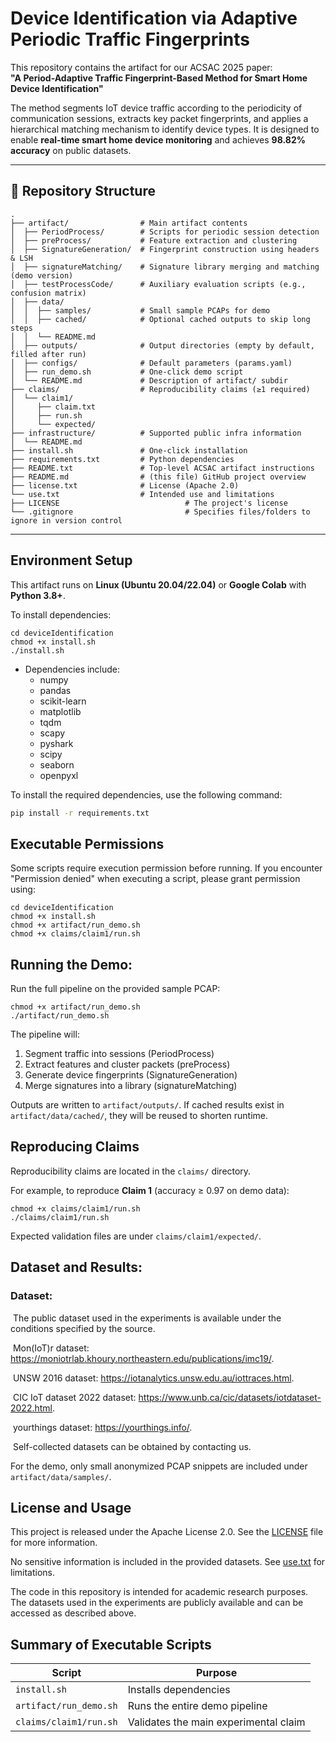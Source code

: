 # Device Identification via Adaptive Periodic Traffic Fingerprints

This repository contains the artifact for our ACSAC 2025 paper:  
**"A Period-Adaptive Traffic Fingerprint-Based Method for Smart Home Device Identification"**  

The method segments IoT device traffic according to the periodicity of communication sessions, extracts key packet fingerprints, and applies a hierarchical matching mechanism to identify device types. It is designed to enable **real-time smart home device monitoring** and achieves **98.82% accuracy** on public datasets.

---

## 📂 Repository Structure

```plaintext
.
├── artifact/                # Main artifact contents
│  ├── PeriodProcess/        # Scripts for periodic session detection
│  ├── preProcess/           # Feature extraction and clustering
│  ├── SignatureGeneration/  # Fingerprint construction using headers & LSH
│  ├── signatureMatching/    # Signature library merging and matching (demo version)
│  ├── testProcessCode/      # Auxiliary evaluation scripts (e.g., confusion matrix)
│  ├── data/
│  │  ├── samples/           # Small sample PCAPs for demo
│  │  ├── cached/            # Optional cached outputs to skip long steps
│  │  └── README.md
│  ├── outputs/              # Output directories (empty by default, filled after run)
│  ├── configs/              # Default parameters (params.yaml)
│  ├── run_demo.sh           # One-click demo script
│  └── README.md             # Description of artifact/ subdir
├── claims/                  # Reproducibility claims (≥1 required)
│  └── claim1/
│     ├── claim.txt
│     ├── run.sh
│     └── expected/
├── infrastructure/          # Supported public infra information
│  └── README.md
├── install.sh               # One-click installation
├── requirements.txt         # Python dependencies
├── README.txt               # Top-level ACSAC artifact instructions
├── README.md                # (this file) GitHub project overview
├── license.txt              # License (Apache 2.0)
└── use.txt                  # Intended use and limitations
├── LICENSE                            # The project's license
└── .gitignore                         # Specifies files/folders to ignore in version control
```
---

## Environment Setup

This artifact runs on **Linux (Ubuntu 20.04/22.04)** or **Google Colab** with **Python 3.8+**.

To install dependencies:

```
cd deviceIdentification
chmod +x install.sh
./install.sh
```

- Dependencies include:
  - numpy
  - pandas
  - scikit-learn
  - matplotlib
  - tqdm
  - scapy
  - pyshark
  - scipy
  - seaborn
  - openpyxl

To install the required dependencies, use the following command:

```bash
pip install -r requirements.txt
```

Executable Permissions
----------------------
Some scripts require execution permission before running. If you encounter
"Permission denied" when executing a script, please grant permission using:

    cd deviceIdentification
    chmod +x install.sh
    chmod +x artifact/run_demo.sh
    chmod +x claims/claim1/run.sh

## Running the Demo:

Run the full pipeline on the provided sample PCAP:

```
chmod +x artifact/run_demo.sh
./artifact/run_demo.sh
```

The pipeline will:

1. Segment traffic into sessions (PeriodProcess)
2. Extract features and cluster packets (preProcess)
3. Generate device fingerprints (SignatureGeneration)
4. Merge signatures into a library (signatureMatching)

Outputs are written to `artifact/outputs/`.
 If cached results exist in `artifact/data/cached/`, they will be reused to shorten runtime.

## Reproducing Claims

Reproducibility claims are located in the `claims/` directory.

For example, to reproduce **Claim 1** (accuracy ≥ 0.97 on demo data):

```
chmod +x claims/claim1/run.sh
./claims/claim1/run.sh
```

Expected validation files are under `claims/claim1/expected/`.

## Dataset and Results:

### Dataset:

​	The public dataset used in the experiments is available under the conditions specified by the source.

​	Mon(IoT)r dataset: https://moniotrlab.khoury.northeastern.edu/publications/imc19/.

​	UNSW 2016 dataset: https://iotanalytics.unsw.edu.au/iottraces.html.

​	CIC IoT dataset 2022 dataset: https://www.unb.ca/cic/datasets/iotdataset-2022.html.

​	yourthings dataset: https://yourthings.info/.

​	Self-collected datasets can be obtained by contacting us.

 For the demo, only small anonymized PCAP snippets are included under `artifact/data/samples/`.

## License and Usage

This project is released under the Apache License 2.0. See the [LICENSE](LICENSE) file for more information.

No sensitive information is included in the provided datasets.  See [use.txt](use.txt) for limitations.

The code in this repository is intended for academic research purposes. The datasets used in the experiments are publicly available and can be accessed as described above.

## Summary of Executable Scripts

| Script                 | Purpose                               |
| ---------------------- | ------------------------------------- |
| `install.sh`           | Installs dependencies                 |
| `artifact/run_demo.sh` | Runs the entire demo pipeline         |
| `claims/claim1/run.sh` | Validates the main experimental claim |



